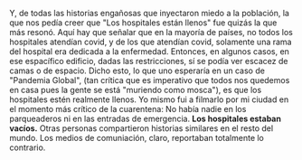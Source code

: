 
Y, de todas las historias engañosas que inyectaron miedo a la población, la que nos pedía creer que "Los hospitales están llenos" fue quizás la que más resonó. Aquí hay que señalar que en la mayoría de países, no todos los hospitales atendían covid, y de los que atendían covid, solamente una rama del hospital era dedicada a la enfermedad. Entonces, en algunos casos, en ese espacífico edificio, dadas las restricciones, sí se podía ver escacez de camas o de espacio. 
Dicho esto, lo que uno esperaría en un caso de "Pandemia Global", (tan crítica que es imperativo que todos nos quedemos en casa pues la gente se está "muriendo como mosca"), es que los hospitales estén realmente llenos. 
Yo mismo fui a filmarlo por mi ciudad en el momento más crítico de la cuarentena: No había nadie en los parqueaderos ni en las entradas de emergencia. **Los hospitales estaban vacíos.**
Otras personas compartieron historias similares en el resto del mundo. Los medios de comuniación, claro, reportaban totalmente lo contrario.